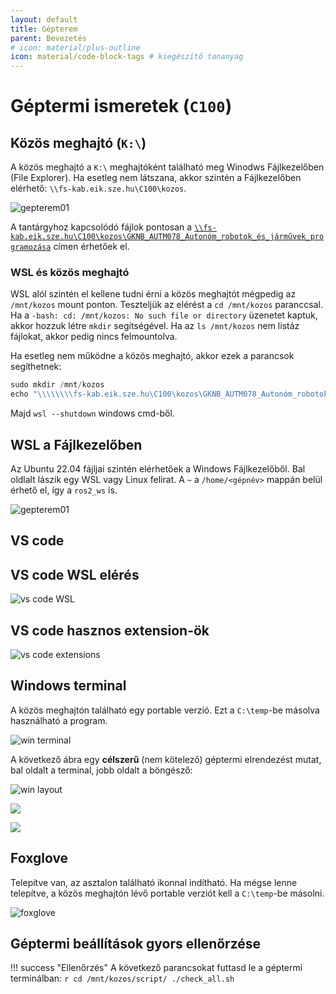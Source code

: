 ```yaml
---
layout: default
title: Gépterem
parent: Bevezetés
# icon: material/plus-outline
icon: material/code-block-tags # kiegészítő tananyag
---
```


# Géptermi ismeretek (`C100`)

## Közös meghajtó (`K:\`)

A közös meghajtó a `K:\` meghajtóként található meg Winodws Fájlkezelőben (File Explorer). Ha esetleg nem látszana, akkor szintén a Fájlkezelőben elérhető: `\\fs-kab.eik.sze.hu\C100\kozos`.

![gepterem01](gepterem01.png)

A tantárgyhoz kapcsolódó fájlok pontosan a [`\\fs-kab.eik.sze.hu\C100\kozos\GKNB_AUTM078_Autonóm_robotok_és_járművek_programozása`](file://fs-kab.eik.sze.hu/C100/kozos/GKNB_AUTM078_Auton%C3%B3m_robotok_%C3%A9s_j%C3%A1rm%C5%B1vek_programoz%C3%A1sa/) címen érhetőek el.

### WSL és közös meghajtó

WSL alól szintén el kellene tudni érni a közös meghajtót mégpedig az `/mnt/kozos` mount ponton. Teszteljük az elérést a `cd /mnt/kozos` paranccsal. Ha a `-bash: cd: /mnt/kozos: No such file or directory` üzenetet kaptuk, akkor hozzuk létre `mkdir` segítségével. Ha az `ls /mnt/kozos` nem listáz fájlokat, akkor pedig nincs felmountolva.

Ha esetleg nem működne a közös meghajtó, akkor ezek a parancsok segíthetnek:

``` r
sudo mkdir /mnt/kozos
echo "\\\\\\\\fs-kab.eik.sze.hu\C100\kozos\GKNB_AUTM078_Autonóm_robotok_és_járművek_programozása    /mnt/kozos    drvfs defaults,uid=1000,gid=1000    0    0" | sudo tee -a /etc/fstab
```
Majd `wsl --shutdown` windows cmd-ből.


## WSL a Fájlkezelőben

Az Ubuntu 22.04 fájljai szintén elérhetőek a Windows Fájlkezelőből. Bal oldlalt lászik egy WSL vagy Linux felirat. A `~` a `/home/<gépnév>` mappán belül érhető el, így a `ros2_ws` is. 

![gepterem01](gepterem01.png)


## VS code

## VS code WSL elérés

![vs code WSL](vscodebasics03.png)

## VS code hasznos extension-ök

![vs code extensions](vscodebasics04.png)

## Windows terminal

A közös meghajtón található egy portable verzió. Ezt a `C:\temp`-be másolva használható a program.

![win terminal](windows_terminal01.png)

A következő ábra egy **célszerű** (nem kötelező) géptermi elrendezést mutat, bal oldalt a terminal, jobb oldalt a böngésző:

![win layout](gepterem02.png)

![](windows_terminal02.png)

![](https://raw.githubusercontent.com/sze-info/arj/main/docs/telepites/wsl_overview01.svg)

## Foxglove

Telepítve van, az asztalon található ikonnal indítható. Ha mégse lenne telepítve, a közös meghajtón lévő portable verziót kell a `C:\temp`-be másolni. 

![foxglove](foxglove01.png)

## Géptermi beállítások gyors ellenőrzése

!!! success "Ellenőrzés"
    A következő parancsokat futtasd le a géptermi terminálban:
    ``` r
    cd /mnt/kozos/script/
    ./check_all.sh
    ```